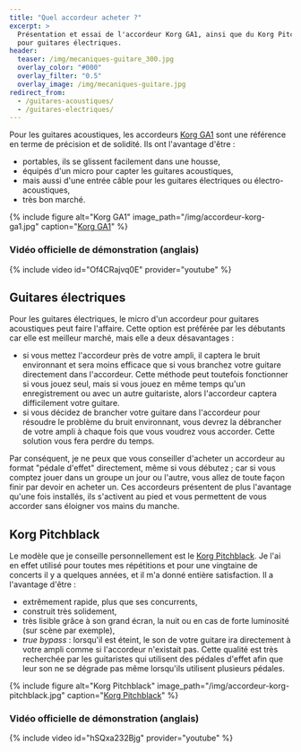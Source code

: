 ```yaml
---
title: "Quel accordeur acheter ?"
excerpt: >
  Présentation et essai de l'accordeur Korg GA1, ainsi que du Korg Pitchblack 
  pour guitares électriques.
header:
  teaser: /img/mecaniques-guitare_300.jpg
  overlay_color: "#000"
  overlay_filter: "0.5"
  overlay_image: /img/mecaniques-guitare.jpg
redirect_from:
  - /guitares-acoustiques/
  - /guitares-electriques/
---
```


<style>
/* override theme's 100% wide images default on this page */
figure img { width: auto; }
figure { flex-direction:column; }
</style>

Pour les guitares acoustiques, les accordeurs [Korg 
GA1](https://www.secretsdemusiciens.com/liens/korg-ga1/) sont une référence en 
terme de précision et de solidité. Ils ont l'avantage d'être :

- portables, ils se glissent facilement dans une housse,
- équipés d'un micro pour capter les guitares acoustiques,
- mais aussi d'une entrée câble pour les guitares électriques ou 
électro-acoustiques,
- très bon marché.

{% include figure alt="Korg GA1" image_path="/img/accordeur-korg-ga1.jpg" 
caption="[Korg GA1](https://www.secretsdemusiciens.com/liens/korg-ga1/)" %}

### Vidéo officielle de démonstration (anglais)

{% include video id="Of4CRajvq0E" provider="youtube" %}

## Guitares électriques

Pour les guitares électriques, le micro d'un accordeur pour guitares 
acoustiques peut faire l'affaire. Cette option est préférée par les débutants 
car elle est meilleur marché, mais elle a deux désavantages :

- si vous mettez l'accordeur près de votre ampli, il captera le bruit 
environnant et sera moins efficace que si vous branchez votre guitare 
directement dans l'accordeur. Cette méthode peut toutefois fonctionner si vous 
jouez seul, mais si vous jouez en même temps qu'un enregistrement ou avec un 
autre guitariste, alors l'accordeur captera difficilement votre guitare.
- si vous décidez de brancher votre guitare dans l'accordeur pour résoudre le 
problème du bruit environnant, vous devrez la débrancher de votre ampli à 
chaque fois que vous voudrez vous accorder. Cette solution vous fera perdre du 
temps.

Par conséquent, je ne peux que vous conseiller d'acheter un accordeur au format 
"pédale d'effet" directement, même si vous débutez ; car si vous comptez jouer 
dans un groupe un jour ou l'autre, vous allez de toute façon finir par devoir 
en acheter un. Ces accordeurs présentent de plus l'avantage qu'une fois 
installés, ils s'activent au pied et vous permettent de vous accorder sans 
éloigner vos mains du manche.

## Korg Pitchblack

Le modèle que je conseille personnellement est le [Korg 
Pitchblack](https://www.secretsdemusiciens.com/liens/pitchblack-mini/). Je l'ai 
en effet utilisé pour toutes mes répétitions et pour une vingtaine de concerts 
il y a quelques années, et il m'a donné entière satisfaction. Il a l'avantage 
d'être :

- extrêmement rapide, plus que ses concurrents,
- construit très solidement,
- très lisible grâce à son grand écran, la nuit ou en cas de forte luminosité 
(sur scène par exemple),
- *true bypass* : lorsqu'il est éteint, le son de votre guitare ira directement 
à votre ampli comme si l'accordeur n'existait pas. Cette qualité est très 
recherchée par les guitaristes qui utilisent des pédales d'effet afin que leur 
son ne se dégrade pas même lorsqu'ils utilisent plusieurs pédales.

{% include figure alt="Korg Pitchblack" 
image_path="/img/accordeur-korg-pitchblack.jpg" caption="[Korg 
Pitchblack](https://www.secretsdemusiciens.com/liens/pitchblack-mini/)" %}

### Vidéo officielle de démonstration (anglais)

{% include video id="hSQxa232Bjg" provider="youtube" %}
